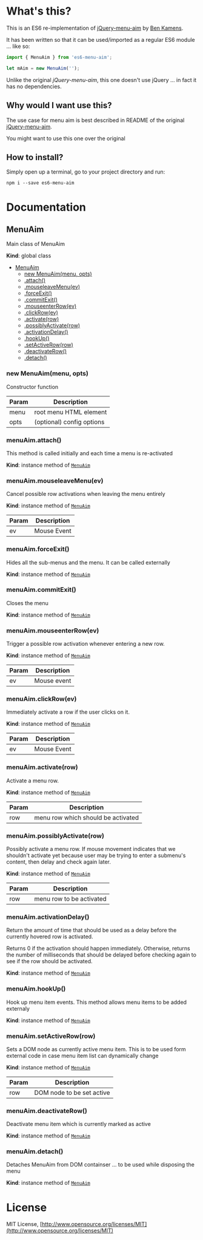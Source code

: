 # What's this?

This is an ES6 re-implementation of [jQuery-menu-aim](https://github.com/kamens/jQuery-menu-aim) by [Ben Kamens](https://github.com/kamens).

It has been written so that it can be used/imported as a regular ES6 module ... like so:

```javascript
import { MenuAim } from 'es6-menu-aim';

let mAim = new MenuAim('');
```

Unlike the original *jQuery-menu-aim*, this one doesn't use jQuery ... in fact it has no dependencies.

## Why would I want use this?

The use case for menu aim is best described in README of the original [jQuery-menu-aim](https://github.com/kamens/jQuery-menu-aim).

You might want to use this one over the original 
## How to install?

Simply open up a terminal, go to your project directory and run:
```
npm i --save es6-menu-aim
```

# Documentation

<a name="MenuAim"></a>

## MenuAim
Main class of MenuAim

**Kind**: global class  

* [MenuAim](#MenuAim)
    * [new MenuAim(menu, opts)](#new_MenuAim_new)
    * [.attach()](#MenuAim+attach)
    * [.mouseleaveMenu(ev)](#MenuAim+mouseleaveMenu)
    * [.forceExit()](#MenuAim+forceExit)
    * [.commitExit()](#MenuAim+commitExit)
    * [.mouseenterRow(ev)](#MenuAim+mouseenterRow)
    * [.clickRow(ev)](#MenuAim+clickRow)
    * [.activate(row)](#MenuAim+activate)
    * [.possiblyActivate(row)](#MenuAim+possiblyActivate)
    * [.activationDelay()](#MenuAim+activationDelay)
    * [.hookUp()](#MenuAim+hookUp)
    * [.setActiveRow(row)](#MenuAim+setActiveRow)
    * [.deactivateRow()](#MenuAim+deactivateRow)
    * [.detach()](#MenuAim+detach)

<a name="new_MenuAim_new"></a>

### new MenuAim(menu, opts)
Constructor function


| Param | Description |
| --- | --- |
| menu | root menu HTML element |
| opts | (optional) config options |

<a name="MenuAim+attach"></a>

### menuAim.attach()
This method is called initially and each time a menu is re-activated

**Kind**: instance method of [<code>MenuAim</code>](#MenuAim)  
<a name="MenuAim+mouseleaveMenu"></a>

### menuAim.mouseleaveMenu(ev)
Cancel possible row activations when leaving the menu entirely

**Kind**: instance method of [<code>MenuAim</code>](#MenuAim)  

| Param | Description |
| --- | --- |
| ev | Mouse Event |

<a name="MenuAim+forceExit"></a>

### menuAim.forceExit()
Hides all the sub-menus and the menu. It can be called externally

**Kind**: instance method of [<code>MenuAim</code>](#MenuAim)  
<a name="MenuAim+commitExit"></a>

### menuAim.commitExit()
Closes the menu

**Kind**: instance method of [<code>MenuAim</code>](#MenuAim)  
<a name="MenuAim+mouseenterRow"></a>

### menuAim.mouseenterRow(ev)
Trigger a possible row activation whenever entering a new row.

**Kind**: instance method of [<code>MenuAim</code>](#MenuAim)  

| Param | Description |
| --- | --- |
| ev | Mouse event |

<a name="MenuAim+clickRow"></a>

### menuAim.clickRow(ev)
Immediately activate a row if the user clicks on it.

**Kind**: instance method of [<code>MenuAim</code>](#MenuAim)  

| Param | Description |
| --- | --- |
| ev | Mouse Event |

<a name="MenuAim+activate"></a>

### menuAim.activate(row)
Activate a menu row.

**Kind**: instance method of [<code>MenuAim</code>](#MenuAim)  

| Param | Description |
| --- | --- |
| row | menu row which should be activated |

<a name="MenuAim+possiblyActivate"></a>

### menuAim.possiblyActivate(row)
Possibly activate a menu row. If mouse movement indicates that we
shouldn't activate yet because user may be trying to enter
a submenu's content, then delay and check again later.

**Kind**: instance method of [<code>MenuAim</code>](#MenuAim)  

| Param | Description |
| --- | --- |
| row | menu row to be activated |

<a name="MenuAim+activationDelay"></a>

### menuAim.activationDelay()
Return the amount of time that should be used as a delay before the
currently hovered row is activated.

Returns 0 if the activation should happen immediately. Otherwise,
returns the number of milliseconds that should be delayed before
checking again to see if the row should be activated.

**Kind**: instance method of [<code>MenuAim</code>](#MenuAim)  
<a name="MenuAim+hookUp"></a>

### menuAim.hookUp()
Hook up menu item events. This method allows menu
items to be added externaly

**Kind**: instance method of [<code>MenuAim</code>](#MenuAim)  
<a name="MenuAim+setActiveRow"></a>

### menuAim.setActiveRow(row)
Sets a DOM node as currently active menu item.
This is to be used form external code in case
menu item list can dynamically change

**Kind**: instance method of [<code>MenuAim</code>](#MenuAim)  

| Param | Description |
| --- | --- |
| row | DOM node to be set active |

<a name="MenuAim+deactivateRow"></a>

### menuAim.deactivateRow()
Deactivate menu item which is currently marked as active

**Kind**: instance method of [<code>MenuAim</code>](#MenuAim)  
<a name="MenuAim+detach"></a>

### menuAim.detach()
Detaches MenuAim from DOM containser ... to be used
while disposing the menu

**Kind**: instance method of [<code>MenuAim</code>](#MenuAim)  

# License
MIT License, [http://www.opensource.org/licenses/MIT](http://www.opensource.org/licenses/MIT)